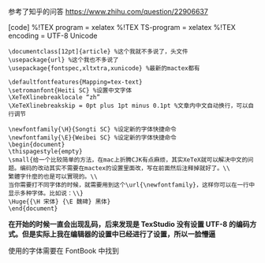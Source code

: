 参考了知乎的问答 https://www.zhihu.com/question/22906637 

[code]
%!TEX program = xelatex
%!TEX TS-program = xelatex
%!TEX encoding = UTF-8 Unicode

```
\documentclass[12pt]{article} %这个我就不多说了，头文件
\usepackage{url} %这个我也不多说了
\usepackage{fontspec,xltxtra,xunicode} %最新的mactex都有

\defaultfontfeatures{Mapping=tex-text}
\setromanfont{Heiti SC} %设置中文字体
\XeTeXlinebreaklocale “zh”
\XeTeXlinebreakskip = 0pt plus 1pt minus 0.1pt %文章内中文自动换行，可以自行调节

\newfontfamily{\H}{Songti SC} %设定新的字体快捷命令
\newfontfamily{\E}{Weibei SC} %设定新的字体快捷命令
\begin{document}
\thispagestyle{empty}
\small{给一个比较简单的方法，在mac上折腾CJK有点麻烦，其实XeTeX就可以解决中文的问题。编码的改动其实不需要在mactex的设置里面改，写在前面然后注释掉就好了。\\
繁體字什麼的也是可以實現的。\\
当你需要打不同字体的时候，就需要用到这个\url{\newfontfamily}，这样你可以在一行中显示多种字体。比如说：\\}
\Huge{{\H 宋体} {\E 魏碑} 黑体}
\end{document}
```
**在开始的时候一直会出现乱码，后来发现是 TexStudio 没有设置 UTF-8 的编码方式。但是实际上我在编辑器的设置中已经进行了设置，所以一脸懵逼**

使用的字体需要在 FontBook 中找到
